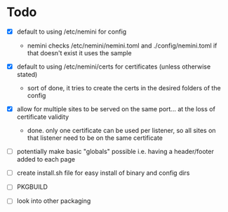# Todo
- [x] default to using /etc/nemini for config
  - nemini checks /etc/nemini/nemini.toml and ./config/nemini.toml if that doesn't exist it uses the sample
- [x] default to using /etc/nemini/certs for certificates (unless otherwise stated)
  - sort of done, it tries to create the certs in the desired folders of the config
- [x] allow for multiple sites to be served on the same port... at the loss of certificate validity
  - done. only one certificate can be used per listener, so all sites on that listener need to be on the same certificate 
- [ ] potentially make basic "globals" possible i.e. having a header/footer added to each page
- [ ] create install.sh file for easy install of binary and config dirs
- [ ] PKGBUILD
- [ ] look into other packaging


